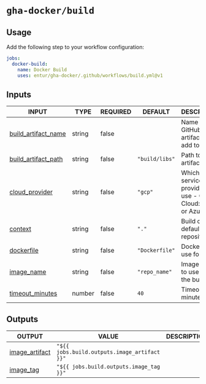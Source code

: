 # `gha-docker/build`

## Usage

Add the following step to your workflow configuration:

```yml
jobs:
  docker-build:
    name: Docker Build
    uses: entur/gha-docker/.github/workflows/build.yml@v1
```

## Inputs

<!-- AUTO-DOC-INPUT:START - Do not remove or modify this section -->

|                                           INPUT                                           |  TYPE  | REQUIRED |    DEFAULT     |                                    DESCRIPTION                                    |
|-------------------------------------------------------------------------------------------|--------|----------|----------------|-----------------------------------------------------------------------------------|
| <a name="input_build_artifact_name"></a>[build_artifact_name](#input_build_artifact_name) | string |  false   |                |                   Name of GitHub artifact to <br>add to build                     |
| <a name="input_build_artifact_path"></a>[build_artifact_path](#input_build_artifact_path) | string |  false   | `"build/libs"` |                               Path to the artifact                                |
|        <a name="input_cloud_provider"></a>[cloud_provider](#input_cloud_provider)         | string |  false   |    `"gcp"`     | Which cloud service provider to <br>use - Google Cloud: 'gcp' <br>or Azure: 'az'  |
|                   <a name="input_context"></a>[context](#input_context)                   | string |  false   |     `"."`      |                  Build context, default root of <br>repository                    |
|              <a name="input_dockerfile"></a>[dockerfile](#input_dockerfile)               | string |  false   | `"Dockerfile"` |                            Dockerfile to use for build                            |
|              <a name="input_image_name"></a>[image_name](#input_image_name)               | string |  false   | `"repo_name"`  |                       Image name to use for <br>the build                         |
|       <a name="input_timeout_minutes"></a>[timeout_minutes](#input_timeout_minutes)       | number |  false   |      `40`      |                                Timeout in minutes                                 |

<!-- AUTO-DOC-INPUT:END -->

## Outputs

<!-- AUTO-DOC-OUTPUT:START - Do not remove or modify this section -->

|                                    OUTPUT                                    |                    VALUE                     | DESCRIPTION |
|------------------------------------------------------------------------------|----------------------------------------------|-------------|
| <a name="output_image_artifact"></a>[image_artifact](#output_image_artifact) | `"${{ jobs.build.outputs.image_artifact }}"` |             |
|        <a name="output_image_tag"></a>[image_tag](#output_image_tag)         |   `"${{ jobs.build.outputs.image_tag }}"`    |             |

<!-- AUTO-DOC-OUTPUT:END -->
